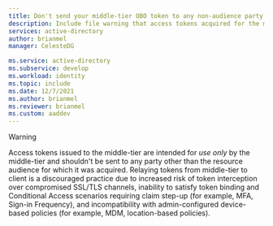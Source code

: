 ```yaml
---
title: Don't send your middle-tier OBO token to any non-audience party
description: Include file warning that access tokens acquired for the middle-tier shouldn't be sent to any party except that which is identified by the audience claim.
services: active-directory
author: brianmel
manager: CelesteDG

ms.service: active-directory
ms.subservice: develop
ms.workload: identity
ms.topic: include
ms.date: 12/7/2021
ms.author: brianmel
ms.reviewer: brianmel
ms.custom: aaddev
---
```


> [!WARNING]
Access tokens issued to the middle-tier are intended for *use _only_* by the middle-tier and shouldn't be sent to any party other than the resource audience for which it was acquired. Relaying tokens from middle-tier to client is a discouraged practice due to increased risk of token interception over compromised SSL/TLS channels, inability to satisfy token binding and Conditional Access scenarios requiring claim step-up (for example, MFA, Sign-in Frequency), and incompatibility with admin-configured device-based policies (for example, MDM, location-based policies).

